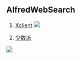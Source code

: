 ## AlfredWebSearch

1. [Xclient](http://xclient.info/search/s/{query})
![](http://oc98nass3.bkt.clouddn.com/15394909783560.jpg)

2. [少数派](https://sspai.com/search/article?q={query})

![](http://oc98nass3.bkt.clouddn.com/15394911704820.jpg)
